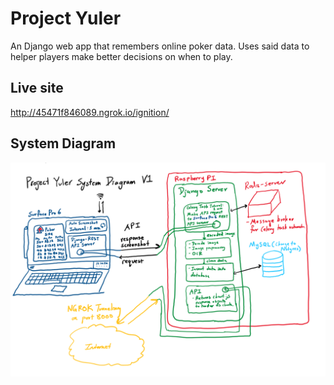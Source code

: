 # Project Yuler
An Django web app that remembers online poker data. Uses said data to helper players make better decisions on when to play. 
## Live site
http://45471f846089.ngrok.io/ignition/
## System Diagram
![alt text](project_yuler_system_diagram_v1.PNG)
